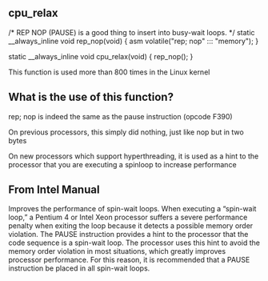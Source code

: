 cpu_relax
----------------

/* REP NOP (PAUSE) is a good thing to insert into busy-wait loops. */
static __always_inline void rep_nop(void)
{
        asm volatile("rep; nop" ::: "memory");
}

static __always_inline void cpu_relax(void)
{
        rep_nop();
}

This function is used more than 800 times in the Linux kernel

What is the use of this function?
---------------------------------

rep; nop is indeed the same as the pause instruction (opcode F390)

On previous processors, this simply did nothing, just like nop but in two bytes

On new processors which support hyperthreading, it is used as a hint to the processor that you are executing a spinloop to increase performance

From Intel Manual
-------------------

Improves the performance of spin-wait loops. When executing a “spin-wait loop,” a Pentium 4 or Intel Xeon processor suffers a severe performance penalty when exiting the loop because it detects a possible memory order violation. The PAUSE instruction provides a hint to the processor that the code sequence is a spin-wait loop. The processor uses this hint to avoid the memory order violation in most situations, which greatly improves processor performance. For this reason, it is recommended that a PAUSE instruction be placed in all spin-wait loops.
